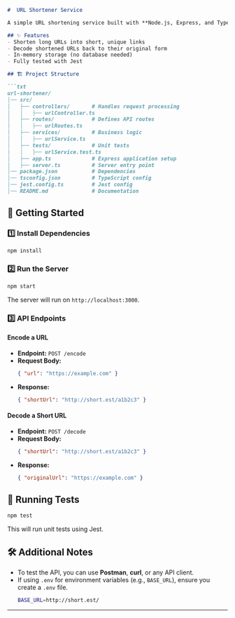 ```md
#  URL Shortener Service  

A simple URL shortening service built with **Node.js, Express, and TypeScript**.  

## ✨ Features  
- Shorten long URLs into short, unique links  
- Decode shortened URLs back to their original form  
- In-memory storage (no database needed)  
- Fully tested with Jest  

## 🏗️ Project Structure  

```txt
url-shortener/
│── src/
│   ├── controllers/       # Handles request processing
│   │   ├── urlController.ts
│   ├── routes/            # Defines API routes
│   │   ├── urlRoutes.ts
│   ├── services/          # Business logic
│   │   ├── urlService.ts
│   ├── tests/             # Unit tests
│   │   ├── urlService.test.ts
│   ├── app.ts             # Express application setup
│   ├── server.ts          # Server entry point
│── package.json           # Dependencies
│── tsconfig.json          # TypeScript config
│── jest.config.ts         # Jest config
│── README.md              # Documentation
```

## 🚀 Getting Started  

### 1️⃣ Install Dependencies  
```sh
npm install
```

### 2️⃣ Run the Server  
```sh
npm start
```
The server will run on `http://localhost:3000`.  

### 3️⃣ API Endpoints  

#### **Encode a URL**  
- **Endpoint:** `POST /encode`  
- **Request Body:**  
  ```json
  { "url": "https://example.com" }
  ```
- **Response:**  
  ```json
  { "shortUrl": "http://short.est/a1b2c3" }
  ```

#### **Decode a Short URL**  
- **Endpoint:** `POST /decode`  
- **Request Body:**  
  ```json
  { "shortUrl": "http://short.est/a1b2c3" }
  ```
- **Response:**  
  ```json
  { "originalUrl": "https://example.com" }
  ```

## 🧪 Running Tests  
```sh
npm test
```
This will run unit tests using Jest.

## 🛠️ Additional Notes  

- To test the API, you can use **Postman**, **curl**, or any API client.  
- If using `.env` for environment variables (e.g., `BASE_URL`), ensure you create a `.env` file.  
  ```sh
  BASE_URL=http://short.est/
  ```
  
---
```

